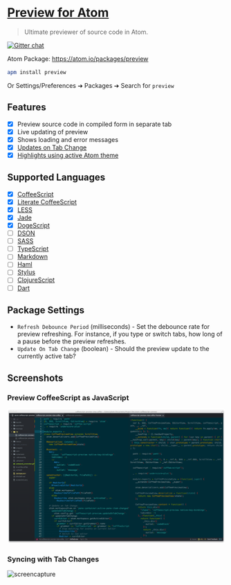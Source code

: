 # [Preview for Atom](https://github.com/Glavin001/atom-preview)

> Ultimate previewer of source code in Atom.

[![Gitter chat](https://badges.gitter.im/Glavin001/atom-preview.png)](https://gitter.im/Glavin001/atom-preview)

Atom Package: https://atom.io/packages/preview

```bash
apm install preview
```

Or Settings/Preferences ➔ Packages ➔ Search for `preview`

## Features

- [x] Preview source code in compiled form in separate tab
- [x] Live updating of preview
- [x] Shows loading and error messages
- [x] [Updates on Tab Change](https://github.com/Glavin001/atom-coffeescript-preview/issues/3)
- [x] [Highlights using active Atom theme](https://github.com/Glavin001/atom-coffeescript-preview/issues/5)

## Supported Languages

- [x] [CoffeeScript](https://github.com/Glavin001/atom-preview/issues/1)
- [x] [Literate CoffeeScript](https://github.com/Glavin001/atom-preview/pull/18)
- [x] [LESS](https://github.com/Glavin001/atom-preview/issues/2)
- [x] [Jade](https://github.com/Glavin001/atom-preview/issues/8)
- [x] [DogeScript](https://github.com/Glavin001/atom-preview/issues/12)
- [ ] [DSON](https://github.com/Glavin001/atom-preview/issues/13)
- [ ] [SASS](https://github.com/Glavin001/atom-preview/issues/3)
- [ ] [TypeScript](https://github.com/Glavin001/atom-preview/issues/5)
- [ ] [Markdown](https://github.com/Glavin001/atom-preview/issues/7)
- [ ] [Haml](https://github.com/Glavin001/atom-preview/issues/9)
- [ ] [Stylus](https://github.com/Glavin001/atom-preview/issues/21)
- [ ] [ClojureScript](https://github.com/Glavin001/atom-preview/issues/15)
- [ ] [Dart](https://github.com/Glavin001/atom-preview/issues/14)

## Package Settings

- `Refresh Debounce Period` (milliseconds) -
Set the debounce rate for preview refreshing.
For instance, if you type or switch tabs,
how long of a pause before the preview refreshes.
- `Update On Tab Change` (boolean) -
Should the preview update to the currently active tab?

## Screenshots

### Preview CoffeeScript as JavaScript

![screenshot](https://raw.githubusercontent.com/Glavin001/atom-coffeescript-preview/master/screenshot.png)

### Syncing with Tab Changes

![screencapture](https://cloud.githubusercontent.com/assets/1885333/3576573/99212e10-0b93-11e4-8cd5-9da29e9230dd.gif)


[npm]: https://www.npmjs.org/package/generator-atom-package
[atom-doc]: https://atom.io/docs/latest/creating-a-package "Official documentation"
